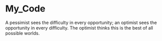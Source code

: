 # My_Code
A pessimist sees the difficulty in every opportunity; an optimist sees the opportunity in every difficulty. The optimist thinks this is the best of all possible worlds.
